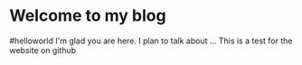 # Welcome to my blog
#helloworld
I'm glad you are here. I plan to talk about ...
This is a test for the website on github
